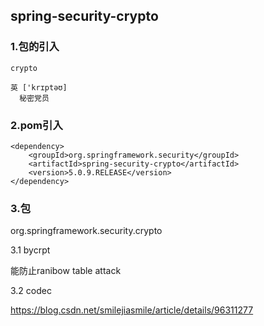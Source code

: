 ## spring-security-crypto

### 1.包的引入

```
crypto

英 ['krɪptəʊ]
  秘密党员
```



### 2.pom引入

```
<dependency>
    <groupId>org.springframework.security</groupId>
    <artifactId>spring-security-crypto</artifactId>
    <version>5.0.9.RELEASE</version>
</dependency>
```



### 3.包

org.springframework.security.crypto

3.1 bycrpt

能防止ranibow table attack

3.2 codec

https://blog.csdn.net/smilejiasmile/article/details/96311277



